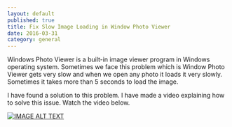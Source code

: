```yaml
---
layout: default
published: true
title: Fix Slow Image Loading in Window Photo Viewer
date: 2016-03-31
category: general
---
```


Windows Photo Viewer is a built-in image viewer program in Windows operating system. Sometimes we face this problem which is Window Photo Viewer gets very slow and when we open any photo it loads it very slowly. Sometimes it takes more than 5 seconds to load the image.

I have found a solution to this problem. I have made a video explaining how to solve this issue.
Watch the video below.

[![IMAGE ALT TEXT](http://img.youtube.com/vi/7727adiDMtw/0.jpg)](http://www.youtube.com/watch?v=7727adiDMtw "Fix Window Photo Viewer Slow Loading Photos")


